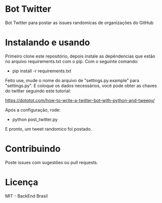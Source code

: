 # Bot Twitter

Bot Twitter para postar as issues randomicas de organizações do GitHub

# Instalando e usando

Primeiro clone este repositório, depois instale as depêndencias que estão no arquivo requirements.txt com o pip. 
Com o seguinte comando:

  - pip install -r requirements.txt
  
Feito use, mude o nome do arquivo de "settings.py.example" para "settings.py". E coloque os dados necessários, 
você pode obter as chaves do twitter seguindo este tutorial: 

https://dototot.com/how-to-write-a-twitter-bot-with-python-and-tweepy/

Após a configuração, rode:

  - python post_twitter.py

E pronto, um tweet randomico foi postado.

# Contribuindo

Poste issues com sugestões ou pull requests.

# Licença

MIT - BackEnd Brasil

